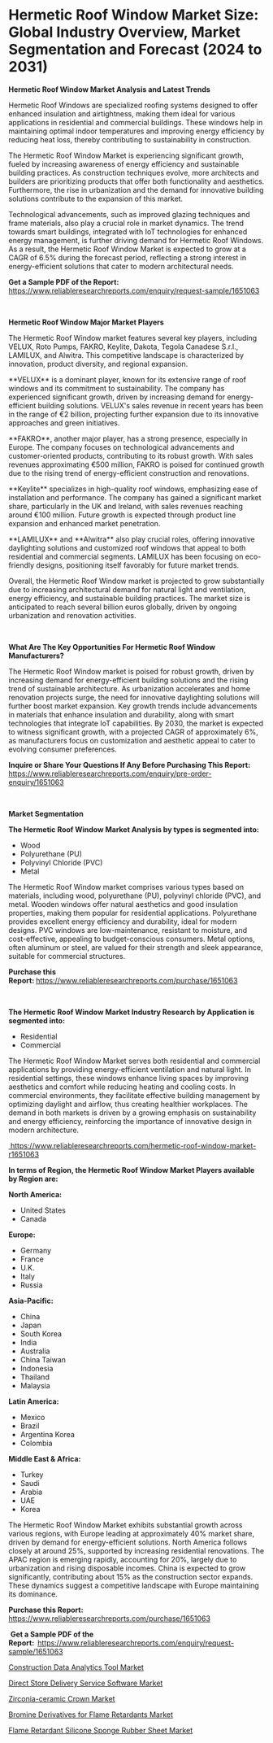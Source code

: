 <p><h1>Hermetic Roof Window Market Size: Global Industry Overview, Market Segmentation and Forecast (2024 to 2031)</h1></p><p><strong>Hermetic Roof Window Market Analysis and Latest Trends</strong></p>
<p><p>Hermetic Roof Windows are specialized roofing systems designed to offer enhanced insulation and airtightness, making them ideal for various applications in residential and commercial buildings. These windows help in maintaining optimal indoor temperatures and improving energy efficiency by reducing heat loss, thereby contributing to sustainability in construction.</p><p>The Hermetic Roof Window Market is experiencing significant growth, fueled by increasing awareness of energy efficiency and sustainable building practices. As construction techniques evolve, more architects and builders are prioritizing products that offer both functionality and aesthetics. Furthermore, the rise in urbanization and the demand for innovative building solutions contribute to the expansion of this market.</p><p>Technological advancements, such as improved glazing techniques and frame materials, also play a crucial role in market dynamics. The trend towards smart buildings, integrated with IoT technologies for enhanced energy management, is further driving demand for Hermetic Roof Windows. As a result, the Hermetic Roof Window Market is expected to grow at a CAGR of 6.5% during the forecast period, reflecting a strong interest in energy-efficient solutions that cater to modern architectural needs.</p></p>
<p><strong>Get a Sample PDF of the Report:&nbsp;</strong> <a href="https://www.reliableresearchreports.com/enquiry/request-sample/1651063?utm_campaign=7&utm_medium=2&utm_source=Github&utm_content=ia&utm_term=08122024&utm_id=hermetic-roof-window">https://www.reliableresearchreports.com/enquiry/request-sample/1651063</a></p>
<p>&nbsp;</p>
<p><strong>Hermetic Roof Window Major Market Players</strong></p>
<p><p>The Hermetic Roof Window market features several key players, including VELUX, Roto Pumps, FAKRO, Keylite, Dakota, Tegola Canadese S.r.l., LAMILUX, and Alwitra. This competitive landscape is characterized by innovation, product diversity, and regional expansion.</p><p>**VELUX** is a dominant player, known for its extensive range of roof windows and its commitment to sustainability. The company has experienced significant growth, driven by increasing demand for energy-efficient building solutions. VELUX's sales revenue in recent years has been in the range of €2 billion, projecting further expansion due to its innovative approaches and green initiatives.</p><p>**FAKRO**, another major player, has a strong presence, especially in Europe. The company focuses on technological advancements and customer-oriented products, contributing to its robust growth. With sales revenues approximating €500 million, FAKRO is poised for continued growth due to the rising trend of energy-efficient construction and renovations.</p><p>**Keylite** specializes in high-quality roof windows, emphasizing ease of installation and performance. The company has gained a significant market share, particularly in the UK and Ireland, with sales revenues reaching around €100 million. Future growth is expected through product line expansion and enhanced market penetration.</p><p>**LAMILUX** and **Alwitra** also play crucial roles, offering innovative daylighting solutions and customized roof windows that appeal to both residential and commercial segments. LAMILUX has been focusing on eco-friendly designs, positioning itself favorably for future market trends.</p><p>Overall, the Hermetic Roof Window market is projected to grow substantially due to increasing architectural demand for natural light and ventilation, energy efficiency, and sustainable building practices. The market size is anticipated to reach several billion euros globally, driven by ongoing urbanization and renovation activities.</p></p>
<p>&nbsp;</p>
<p><strong>What Are The Key Opportunities For Hermetic Roof Window Manufacturers?</strong></p>
<p><p>The Hermetic Roof Window market is poised for robust growth, driven by increasing demand for energy-efficient building solutions and the rising trend of sustainable architecture. As urbanization accelerates and home renovation projects surge, the need for innovative daylighting solutions will further boost market expansion. Key growth trends include advancements in materials that enhance insulation and durability, along with smart technologies that integrate IoT capabilities. By 2030, the market is expected to witness significant growth, with a projected CAGR of approximately 6%, as manufacturers focus on customization and aesthetic appeal to cater to evolving consumer preferences.</p></p>
<p><strong>Inquire or Share Your Questions If Any Before Purchasing This Report:</strong> <a href="https://www.reliableresearchreports.com/enquiry/pre-order-enquiry/1651063?utm_campaign=7&utm_medium=2&utm_source=Github&utm_content=ia&utm_term=08122024&utm_id=hermetic-roof-window">https://www.reliableresearchreports.com/enquiry/pre-order-enquiry/1651063</a></p>
<p>&nbsp;</p>
<p><strong>Market Segmentation</strong></p>
<p><strong>The Hermetic Roof Window Market Analysis by types is segmented into:</strong></p>
<p><ul><li>Wood</li><li>Polyurethane (PU)</li><li>Polyvinyl Chloride (PVC)</li><li>Metal</li></ul></p>
<p><p>The Hermetic Roof Window market comprises various types based on materials, including wood, polyurethane (PU), polyvinyl chloride (PVC), and metal. Wooden windows offer natural aesthetics and good insulation properties, making them popular for residential applications. Polyurethane provides excellent energy efficiency and durability, ideal for modern designs. PVC windows are low-maintenance, resistant to moisture, and cost-effective, appealing to budget-conscious consumers. Metal options, often aluminum or steel, are valued for their strength and sleek appearance, suitable for commercial structures.</p></p>
<p><strong>Purchase this Report:&nbsp;</strong><a href="https://www.reliableresearchreports.com/purchase/1651063?utm_campaign=7&utm_medium=2&utm_source=Github&utm_content=ia&utm_term=08122024&utm_id=hermetic-roof-window">https://www.reliableresearchreports.com/purchase/1651063</a></p>
<p>&nbsp;</p>
<p><strong>The Hermetic Roof Window Market Industry Research by Application is segmented into:</strong></p>
<p><ul><li>Residential</li><li>Commercial</li></ul></p>
<p><p>The Hermetic Roof Window Market serves both residential and commercial applications by providing energy-efficient ventilation and natural light. In residential settings, these windows enhance living spaces by improving aesthetics and comfort while reducing heating and cooling costs. In commercial environments, they facilitate effective building management by optimizing daylight and airflow, thus creating healthier workplaces. The demand in both markets is driven by a growing emphasis on sustainability and energy efficiency, reinforcing the importance of innovative design in modern architecture.</p></p>
<p><a href="https://www.reliableresearchreports.com/hermetic-roof-window-market-r1651063?utm_campaign=7&utm_medium=2&utm_source=Github&utm_content=ia&utm_term=08122024&utm_id=hermetic-roof-window">&nbsp;https://www.reliableresearchreports.com/hermetic-roof-window-market-r1651063</a></p>
<p><strong>In terms of Region, the Hermetic Roof Window Market Players available by Region are:</strong></p>
<p>
    <p> <strong> North America: </strong>
        <ul>
            <li>United States</li>
            <li>Canada</li>
        </ul>
        </p> 
    <p> <strong> Europe: </strong>
        <ul>
            <li>Germany</li>
            <li>France</li>
            <li>U.K.</li>
            <li>Italy</li>
            <li>Russia</li>
        </ul>
        </p> 
    <p> <strong> Asia-Pacific: </strong>
        <ul>
            <li>China</li>
            <li>Japan</li>
            <li>South Korea</li>
            <li>India</li>
            <li>Australia</li>
            <li>China Taiwan</li>
            <li>Indonesia</li>
            <li>Thailand</li>
            <li>Malaysia</li>
        </ul>
        </p> 
    <p> <strong> Latin America: </strong>
        <ul>
            <li>Mexico</li>
            <li>Brazil</li>
            <li>Argentina Korea</li>
            <li>Colombia</li>
        </ul>
        </p> 
    <p> <strong> Middle East & Africa: </strong>
        <ul>
            <li>Turkey</li>
            <li>Saudi</li>
            <li>Arabia</li>
            <li>UAE</li>
            <li>Korea</li>
        </ul>
    </p>
    </p>
<p><p>The Hermetic Roof Window Market exhibits substantial growth across various regions, with Europe leading at approximately 40% market share, driven by demand for energy-efficient solutions. North America follows closely at around 25%, supported by increasing residential renovations. The APAC region is emerging rapidly, accounting for 20%, largely due to urbanization and rising disposable incomes. China is expected to grow significantly, contributing about 15% as the construction sector expands. These dynamics suggest a competitive landscape with Europe maintaining its dominance.</p></p>
<p><strong>Purchase this Report: </strong><a href="https://www.reliableresearchreports.com/purchase/1651063?utm_campaign=7&utm_medium=2&utm_source=Github&utm_content=ia&utm_term=08122024&utm_id=hermetic-roof-window">https://www.reliableresearchreports.com/purchase/1651063</a></p>
<p>&nbsp;<strong>Get a Sample PDF of the Report:&nbsp;&nbsp;</strong><a href="https://www.reliableresearchreports.com/enquiry/request-sample/1651063?utm_campaign=7&utm_medium=2&utm_source=Github&utm_content=ia&utm_term=08122024&utm_id=hermetic-roof-window">https://www.reliableresearchreports.com/enquiry/request-sample/1651063</a></p>
<p><strong></strong></p>
<p><p><a href="https://github.com/NargisHussain432/Market-Research-Report-List-1/blob/main/construction-data-analytics-tool-market.md?utm_campaign=7&utm_medium=2&utm_source=Github&utm_content=ia&utm_term=08122024&utm_id=hermetic-roof-window">Construction Data Analytics Tool Market</a></p><p><a href="https://github.com/angelajermaine/Market-Research-Report-List-5/blob/main/direct-store-delivery-service-software-market.md?utm_campaign=7&utm_medium=2&utm_source=Github&utm_content=ia&utm_term=08122024&utm_id=hermetic-roof-window">Direct Store Delivery Service Software Market</a></p><p><a href="https://www.linkedin.com/pulse/compreh-proposis-fbaif?utm_campaign=7&utm_medium=2&utm_source=Github&utm_content=ia&utm_term=08122024&utm_id=hermetic-roof-window">Zirconia-ceramic Crown Market</a></p><p><a href="https://www.linkedin.com/pulse/t-insight-dial-ziosf?utm_campaign=7&utm_medium=2&utm_source=Github&utm_content=ia&utm_term=08122024&utm_id=hermetic-roof-window">Bromine Derivatives for Flame Retardants Market</a></p><p><a href="https://www.linkedin.com/pulse/growing-flame-retardant-silicone-sponge-rubber-sheet-market-ypqsf?utm_campaign=7&utm_medium=2&utm_source=Github&utm_content=ia&utm_term=08122024&utm_id=hermetic-roof-window">Flame Retardant Silicone Sponge Rubber Sheet Market</a></p></p>